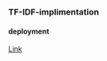 ### TF-IDF-implimentation
#### deployment
[Link](https://leetcode-question-finder-804r.onrender.com/)
